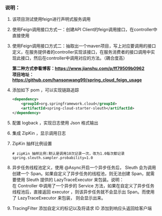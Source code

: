 ### 说明：
1. 该项目测试使用feign进行声明式服务调用
2. 使用Feign调用接口方式一：创建API Client的feign调用接口，在controller中直接使用
3. 使用Feign调用接口方式二：抽取出一个maven项目，写上对应要调用的接口定义，在服务提供者的controller实现该接口，在服务消费者的接口调用中实现此接口，然后在controller中调用对应的方法。（耦合度高）

    <b> 第二种方式参看博客：https://www.jianshu.com/p/ff79509b0962  <br>
    项目地址：https://github.com/hansonwang99/spring_cloud_feign_usage </b>
4. 添加如下 pom ，可以实现链路追踪
    ```xml
    <dependency>
        <groupId>org.springframework.cloud</groupId>
        <artifactId>spring-cloud-starter-sleuth</artifactId>
    </dependency>
    ```
5. 配置 logback ，实现日志使用 Json 格式输出
6. 集成 ZipKin ，显示调用日志
7. ZipKin 抽样比例设置
    ```properties
    # zipKin 抽样比例:默认是调用10次记录一次，改为1.0每次都记录
    spring.sleuth.sampler.probability=1.0
    ```
8. 异步任务线程池定义，使用 @Async开启一个异步任务后， Sleuth 会为调用创建一个 Span。如果自定义了异步任务的线程池，则无法创建 Span，就需要使用
 Sleuth 提供的 LazyTraceExecutor 来包装。说明：<br>
 在 Controller 中调用了一个异步的 Service 方法，如果在自定义了异步任务线程池后，直接返回 executor ，则该异步任务就不会显示出 Span。而使用了 LazyTraceExecutor 来包装，
 则会显示出来。
9. TracingFilter 添加自定义的标记以及将请求 ID 添加到响应头返回给客户端